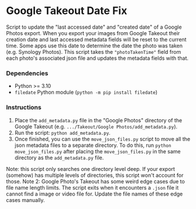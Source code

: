 # Google Takeout Date Fix
Script to update the "last accessed date" and "created date" of a Google Photos export. When you export your images from Google Takeout their creation date and last accessed metadata fields will be reset to the current time. Some apps use this date to determine the date the photo was taken (e.g. Synology Photos). This script takes the `"photoTakenTime"` field from each photo's associated json file and updates the metadata fields with that.

### Dependencies
- Python >= 3.10
- `filedate` Python module (`python -m pip install filedate`)

### Instructions
1. Place the `add_metadata.py` file in the "Google Photos" directory of the Google Takeout (e.g. `.../Takeout/Google Photos/add_metadata.py`).
2. Run the script: `python add_metadata.py`.
3. Once finished, you can use the `move_json_files.py` script to move all the json metadata files to a separate directory. To do this, run `python move_json_files.py` after placing the `move_json_files.py` in the same directory as the `add_metadata.py` file.

Note: this script only searches one directory level deep. If your export (somehow) has multiple levels of directories, this script won't account for those.
Note 2: Google Photo's Takeout has some weird edge cases due to file name length limits. The script exits when it encounters a `.json` file it cannot find a image or video file for. Update the file names of these edge cases manually.
